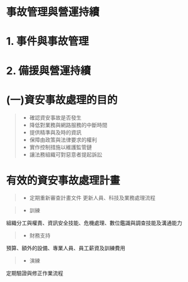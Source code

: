 # 事故管理與營運持續

# 1. 事件與事故管理
# 2. 備援與營運持續

# (一)資安事故處理的目的
>* 確認資安事故是否發生
>* 降低對業務與網路服務的中斷時間
>* 提供精準與及時的資訊
>* 保障由政策與法律要求的權利
>* 實作控制措施以維護監管鏈 
>* 讓法務組織可對惡意者提起訴訟

# 有效的資安事故處理計畫
>* 定期重新審查計畫文件
 更新人員、科技及業務處理流程

>* 訓練

組織分工與權責、資訊安全技能、危機處理、數位鑑識與調查技能及溝通能力

>* 財務支持

預算、額外的設備、專業人員、員工薪資及訓練費用

>* 演練

定期驗證與修正作業流程
